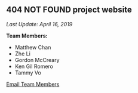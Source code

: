 ## 404 NOT FOUND project website
*Last Update: April 16, 2019*

**Team Members:**
- Matthew Chan
- Zhe Li
- Gordon McCreary
- Ken Gil Romero
- Tammy Vo


[Email Team Members](mailto:gord@uw.edu)
